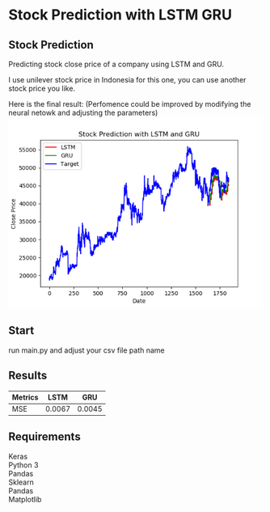 # Stock Prediction with LSTM GRU

## Stock Prediction
Predicting stock close price of a company using LSTM and GRU.

I use unilever stock price in Indonesia for this one, you can use another stock price you like.

Here is the final result: (Perfomence could be improved by modifying the neural netowk and adjusting the parameters)
![alt text](https://github.com/BenBenee/Stock-Prediction-with-LSTM-GRU/blob/master/model/FigurePredicted.png)

## Start
run main.py and adjust your csv file path name

## Results

|Metrics| LSTM   | GRU   |
| ----- | :------: | :------:|
| MSE	| 0.0067 | 0.0045|

## Requirements
Keras  
Python 3  
Pandas  
Sklearn  
Pandas  
Matplotlib  
 
